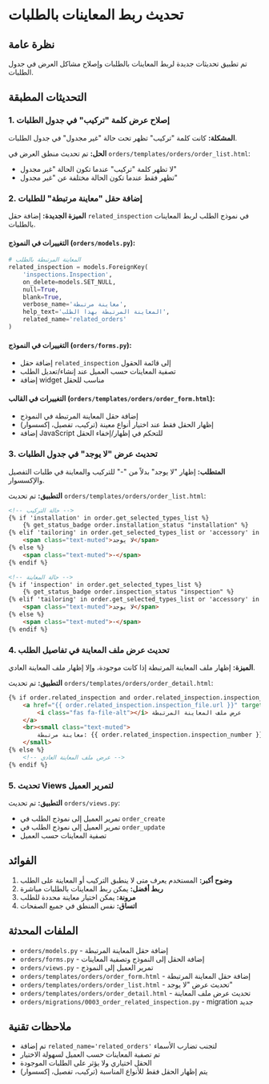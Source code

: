 # تحديث ربط المعاينات بالطلبات

## نظرة عامة

تم تطبيق تحديثات جديدة لربط المعاينات بالطلبات وإصلاح مشاكل العرض في جدول الطلبات.

## التحديثات المطبقة

### 1. إصلاح عرض كلمة "تركيب" في جدول الطلبات

**المشكلة:** كانت كلمة "تركيب" تظهر تحت حالة "غير مجدول" في جدول الطلبات.

**الحل:** تم تحديث منطق العرض في `orders/templates/orders/order_list.html`:
- لا تظهر كلمة "تركيب" عندما تكون الحالة "غير مجدول"
- تظهر فقط عندما تكون الحالة مختلفة عن "غير مجدول"

### 2. إضافة حقل "معاينة مرتبطة" للطلبات

**الميزة الجديدة:** إضافة حقل `related_inspection` في نموذج الطلب لربط المعاينات بالطلبات.

#### التغييرات في النموذج (`orders/models.py`):
```python
# المعاينة المرتبطة بالطلب
related_inspection = models.ForeignKey(
    'inspections.Inspection',
    on_delete=models.SET_NULL,
    null=True,
    blank=True,
    verbose_name='معاينة مرتبطة',
    help_text='المعاينة المرتبطة بهذا الطلب',
    related_name='related_orders'
)
```

#### التغييرات في النموذج (`orders/forms.py`):
- إضافة حقل `related_inspection` إلى قائمة الحقول
- تصفية المعاينات حسب العميل عند إنشاء/تعديل الطلب
- إضافة widget مناسب للحقل

#### التغييرات في القالب (`orders/templates/orders/order_form.html`):
- إضافة حقل المعاينة المرتبطة في النموذج
- إظهار الحقل فقط عند اختيار أنواع معينة (تركيب، تفصيل، إكسسوار)
- إضافة JavaScript للتحكم في إظهار/إخفاء الحقل

### 3. تحديث عرض "لا يوجد" في جدول الطلبات

**المتطلب:** إظهار "لا يوجد" بدلاً من "-" للتركيب والمعاينة في طلبات التفصيل والإكسسوار.

**التطبيق:** تم تحديث `orders/templates/orders/order_list.html`:
```html
<!-- حالة التركيب -->
{% if 'installation' in order.get_selected_types_list %}
    {% get_status_badge order.installation_status "installation" %}
{% elif 'tailoring' in order.get_selected_types_list or 'accessory' in order.get_selected_types_list %}
    <span class="text-muted">لا يوجد</span>
{% else %}
    <span class="text-muted">-</span>
{% endif %}

<!-- حالة المعاينة -->
{% if 'inspection' in order.get_selected_types_list %}
    {% get_status_badge order.inspection_status "inspection" %}
{% elif 'tailoring' in order.get_selected_types_list or 'accessory' in order.get_selected_types_list %}
    <span class="text-muted">لا يوجد</span>
{% else %}
    <span class="text-muted">-</span>
{% endif %}
```

### 4. تحديث عرض ملف المعاينة في تفاصيل الطلب

**الميزة:** إظهار ملف المعاينة المرتبطة إذا كانت موجودة، وإلا إظهار ملف المعاينة العادي.

**التطبيق:** تم تحديث `orders/templates/orders/order_detail.html`:
```html
{% if order.related_inspection and order.related_inspection.inspection_file %}
    <a href="{{ order.related_inspection.inspection_file.url }}" target="_blank" class="btn btn-sm btn-info">
        <i class="fas fa-file-alt"></i> عرض ملف المعاينة المرتبطة
    </a>
    <br><small class="text-muted">
        معاينة مرتبطة: {{ order.related_inspection.inspection_number }}
    </small>
{% else %}
    <!-- عرض ملف المعاينة العادي -->
{% endif %}
```

### 5. تحديث Views لتمرير العميل

**التطبيق:** تم تحديث `orders/views.py`:
- تمرير العميل إلى نموذج الطلب في `order_create`
- تمرير العميل إلى نموذج الطلب في `order_update`
- تصفية المعاينات حسب العميل

## الفوائد

1. **وضوح أكبر:** المستخدم يعرف متى لا ينطبق التركيب أو المعاينة على الطلب
2. **ربط أفضل:** يمكن ربط المعاينات بالطلبات مباشرة
3. **مرونة:** يمكن اختيار معاينة محددة للطلب
4. **اتساق:** نفس المنطق في جميع الصفحات

## الملفات المحدثة

- `orders/models.py` - إضافة حقل المعاينة المرتبطة
- `orders/forms.py` - إضافة الحقل إلى النموذج وتصفية المعاينات
- `orders/views.py` - تمرير العميل إلى النموذج
- `orders/templates/orders/order_form.html` - إضافة حقل المعاينة المرتبطة
- `orders/templates/orders/order_list.html` - تحديث عرض "لا يوجد"
- `orders/templates/orders/order_detail.html` - تحديث عرض ملف المعاينة
- `orders/migrations/0003_order_related_inspection.py` - migration جديد

## ملاحظات تقنية

- تم إضافة `related_name='related_orders'` لتجنب تضارب الأسماء
- تم تصفية المعاينات حسب العميل لسهولة الاختيار
- الحقل اختياري ولا يؤثر على الطلبات الموجودة
- يتم إظهار الحقل فقط للأنواع المناسبة (تركيب، تفصيل، إكسسوار) 